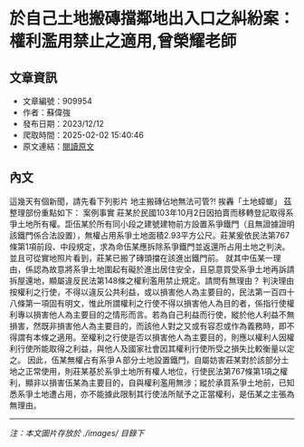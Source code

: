 # 於自己土地搬磚擋鄰地出入口之糾紛案：權利濫用禁止之適用,曾榮耀老師

## 文章資訊
- 文章編號：909954
- 作者：蘇偉強
- 發布日期：2023/12/12
- 爬取時間：2025-02-02 15:40:46
- 原文連結：[閱讀原文](https://real-estate.get.com.tw/Columns/detail.aspx?no=909954)

## 內文
這幾天有個新聞，請先看下列影片
地主搬磚佔地無法可管?! 挨轟「土地蟑螂」
茲整理部份重點如下：
案例事實
莊某於民國103年10月2日因拍賣而移轉登記取得系爭土地所有權。詎伍某於所有同小段之建號建物前方設置系爭鐵門（且無證據證明該鐵門係合法設置），無權占用系爭土地面積2.93平方公尺。莊某爰依民法第767條第1項前段、中段規定，求為命伍某應拆除系爭鐵門並返還所占用土地之判決。並且可從實地照片看到，莊某已搬了磚頭擋在該進出鐵門前。
就其中伍某一理由，係認為故意將系爭土地圍起有礙於進出居住安全，且惡意買受系爭土地再訴請拆屋還地，顯屬違反民法第148條之權利濫用禁止規定。請問有無理由？
判決理由
按權利之行使，不得以違反公共利益，或以損害他人為主要目的，民法第一百四十八條第一項固有明文，惟此所謂權利之行使不得以損害他人為目的者，係指行使權利專以損害他人為主要目的之情形而言。若為自己利益而行使，縱於他人利益不無損害，然既非損害他人為主要目的，而該他人對之又或有容忍或作為義務時，即不得謂有本條之適用。至權利之行使是否以損害他人為主要目的，則應以權利人因權利行使所能取得之利益，與他人及國家社會因其權利行使所受之損失比較衡量以定之。
因此，伍某無權占有系爭Ａ部分土地設置鐵門，自屬妨害莊某對於該部分土地之正常使用，則莊某基於系爭土地所有權人地位，行使民法第767條第1項之權利，顯非以損害伍某為主要目的，自與權利濫用無涉；縱於承買系爭土地前，已知悉系爭土地遭占用，亦不能據此限制其行使法所賦予之正當權利，是伍某之主張為無理由。

---
*注：本文圖片存放於 ./images/ 目錄下*
